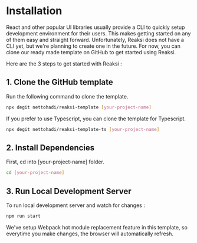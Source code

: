 # Installation

React and other popular UI libraries usually provide a CLI to quickly setup development environment for their users. 
This makes getting started on any of them easy and straight forward. Unfortunately, Reaksi does not have a CLI yet, 
but we're planning to create one in the future. For now, you can clone our ready made template on GitHub to get 
started using Reaksi.

Here are the 3 steps to get started with Reaksi :

## 1. Clone the GitHub template

Run the following command to clone the template.

```bash
npx degit nettohadi/reaksi-template [your-project-name]
```

If you prefer to use Typescript, you can clone the template for Typescript.

```bash
npx degit nettohadi/reaksi-template-ts [your-project-name]
```

## 2. Install Dependencies

First, cd into [your-project-name] folder.

```bash
cd [your-project-name]
```

## 3. Run Local Development Server

To run local development server and watch for changes :

```bash
npm run start
```

We've setup Webpack hot module replacement feature in this template, so everytime you make changes, the browser will automatically refresh.
